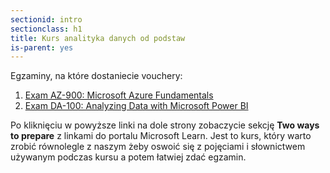```yaml
---
sectionid: intro
sectionclass: h1
title: Kurs analityka danych od podstaw
is-parent: yes
---
```


Egzaminy, na które dostaniecie vouchery:

1. [Exam AZ-900: Microsoft Azure Fundamentals](https://docs.microsoft.com/en-us/learn/certifications/exams/az-900)
2. [Exam DA-100: Analyzing Data with Microsoft Power BI](https://docs.microsoft.com/en-us/learn/certifications/exams/da-100)

Po kliknięciu w powyższe linki na dole strony zobaczycie sekcję **Two ways to prepare** z linkami do portalu Microsoft Learn. Jest to kurs, który warto zrobić równolegle z naszym żeby oswoić się z pojęciami i słownictwem używanym podczas kursu a potem łatwiej zdać egzamin.



